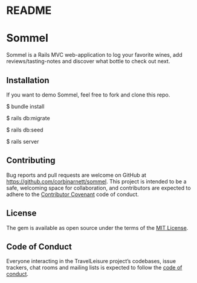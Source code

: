 # README

# Sommel

Sommel is a Rails MVC web-application to log your favorite wines, add reviews/tasting-notes and discover what bottle to check out next.

## Installation

If you want to demo Sommel, feel free to fork and clone this repo.

$ bundle install

$ rails db:migrate

$ rails db:seed

$ rails server

## Contributing

Bug reports and pull requests are welcome on GitHub at https://github.com/corbinarnett/sommel. This project is intended to be a safe, welcoming space for collaboration, and contributors are expected to adhere to the [Contributor Covenant](http://contributor-covenant.org) code of conduct.

## License

The gem is available as open source under the terms of the [MIT License](https://opensource.org/licenses/MIT).

## Code of Conduct

Everyone interacting in the TravelLeisure project’s codebases, issue trackers, chat rooms and mailing lists is expected to follow the [code of conduct](https://github.com/corbinarnett/sommel/blob/master/CODE_OF_CONDUCT.md).
